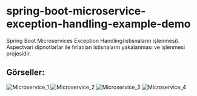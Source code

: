 # spring-boot-microservice-exception-handling-example-demo
Spring Boot Microservices Exception Handling(istisnaların işlenmesi).
Aspectvari dipnotlarlar ile fırlatılan istisnaların yakalanması ve işlenmesi projesidir.

## Görseller:

![Microservice_1](https://github.com/huseyinaydin99/my-spring-boot-microservice-exception-handling-work/assets/16438043/d7d21c8a-c8d1-4e45-a002-01d0be58b5b3)
![Microservice_2](https://github.com/huseyinaydin99/my-spring-boot-microservice-exception-handling-work/assets/16438043/323afd32-9b1e-47b3-b751-d08c02cfce5a)
![Microservice_3](https://github.com/huseyinaydin99/my-spring-boot-microservice-exception-handling-work/assets/16438043/6dbe3fc6-a6f5-4e0c-8de0-3324d290507b)
![Microservice_4](https://github.com/huseyinaydin99/my-spring-boot-microservice-exception-handling-work/assets/16438043/57f4152d-ae95-4997-a20f-2dd00be36ea5)
